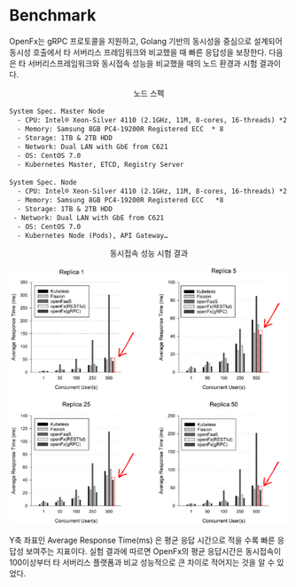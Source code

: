 Benchmark
====================================

OpenFx는 gRPC 프로토콜을 지원하고, Golang 기반의 동시성을 중심으로 설계되어 동시성 호출에서 타 서버리스 프레임워크와 비교했을 때 빠른 응답성을 보장한다. 다음은 타 서버리스프레임워크와 동시접속 성능을 비교했을 때의  노드 환경과 시험 결과이다. 



<center>노드 스펙</center>

```
System Spec. Master Node
  - CPU: Intel® Xeon-Silver 4110 (2.1GHz, 11M, 8-cores, 16-threads) *2
  - Memory: Samsung 8GB PC4-19200R Registered ECC  * 8
  - Storage: 1TB & 2TB HDD
  - Network: Dual LAN with GbE from C621
  - OS: CentOS 7.0
  - Kubernetes Master, ETCD, Registry Server

System Spec. Node
  - CPU: Intel® Xeon-Silver 4110 (2.1GHz, 11M, 8-cores, 16-threads) *2
  - Memory: Samsung 8GB PC4-19200R Registered ECC   *8
  - Storage: 1TB & 2TB HDD
 - Network: Dual LAN with GbE from C621
  - OS: CentOS 7.0
  - Kubernetes Node (Pods), API Gateway…
```



<center> 동시접속 성능 시험 결과</center>

![benchmark1.png](./benchmark1.png)

Y축 좌표인 Average Response Time(ms) 은 평균 응답 시간으로 적을 수록 빠른 응답성 보여주는 지표이다.  실험 결과에 따르면 OpenFx의 평균 응답시간은 동시접속이 100이상부터 타 서버리스 플랫폼과 비교 성능적으로 큰 차이로 적어지는 것을 알 수 있었다. 
